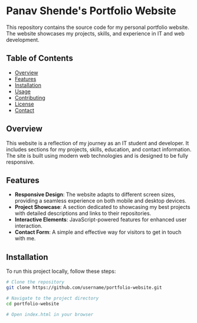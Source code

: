 # Panav Shende's Portfolio Website

This repository contains the source code for my personal portfolio website. The website showcases my projects, skills, and experience in IT and web development.

## Table of Contents

- [Overview](#overview)
- [Features](#features)
- [Installation](#installation)
- [Usage](#usage)
- [Contributing](#contributing)
- [License](#license)
- [Contact](#contact)

## Overview

This website is a reflection of my journey as an IT student and developer. It includes sections for my projects, skills, education, and contact information. The site is built using modern web technologies and is designed to be fully responsive.

## Features

- **Responsive Design**: The website adapts to different screen sizes, providing a seamless experience on both mobile and desktop devices.
- **Project Showcase**: A section dedicated to showcasing my best projects with detailed descriptions and links to their repositories.
- **Interactive Elements**: JavaScript-powered features for enhanced user interaction.
- **Contact Form**: A simple and effective way for visitors to get in touch with me.

## Installation

To run this project locally, follow these steps:

```bash
# Clone the repository
git clone https://github.com/username/portfolio-website.git

# Navigate to the project directory
cd portfolio-website

# Open index.html in your browser

